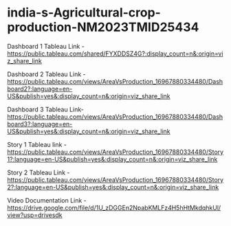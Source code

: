 # india-s-Agricultural-crop-production-NM2023TMID25434

Dashboard 1 Tableau Link - https://public.tableau.com/shared/FYXDDSZ4G?:display_count=n&:origin=viz_share_link


Dashboard 2 Tableau Link - https://public.tableau.com/views/AreaVsProduction_16967880334480/Dashboard2?:language=en-US&publish=yes&:display_count=n&:origin=viz_share_link


Dashboard 3 Tableau Link- https://public.tableau.com/views/AreaVsProduction_16967880334480/Dashboard3?:language=en-US&publish=yes&:display_count=n&:origin=viz_share_link


Story 1 Tableau link - https://public.tableau.com/views/AreaVsProduction_16967880334480/Story1?:language=en-US&publish=yes&:display_count=n&:origin=viz_share_link


Story 2 Tableau Link - https://public.tableau.com/views/AreaVsProduction_16967880334480/Story2?:language=en-US&publish=yes&:display_count=n&:origin=viz_share_link

Video Documentation Link - https://drive.google.com/file/d/1U_zDGGEn2NpabKMLFz4H5hHtMkdqhkUl/view?usp=drivesdk
